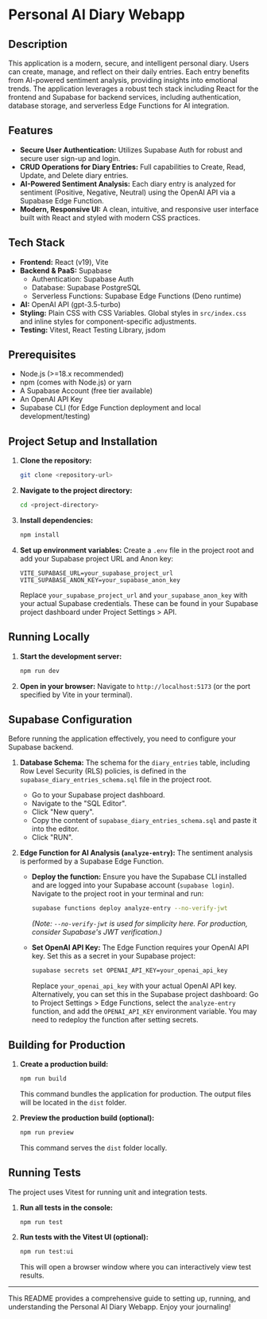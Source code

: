# Personal AI Diary Webapp

## Description

This application is a modern, secure, and intelligent personal diary. Users can create, manage, and reflect on their daily entries. Each entry benefits from AI-powered sentiment analysis, providing insights into emotional trends. The application leverages a robust tech stack including React for the frontend and Supabase for backend services, including authentication, database storage, and serverless Edge Functions for AI integration.

## Features

*   **Secure User Authentication:** Utilizes Supabase Auth for robust and secure user sign-up and login.
*   **CRUD Operations for Diary Entries:** Full capabilities to Create, Read, Update, and Delete diary entries.
*   **AI-Powered Sentiment Analysis:** Each diary entry is analyzed for sentiment (Positive, Negative, Neutral) using the OpenAI API via a Supabase Edge Function.
*   **Modern, Responsive UI:** A clean, intuitive, and responsive user interface built with React and styled with modern CSS practices.

## Tech Stack

*   **Frontend:** React (v19), Vite
*   **Backend & PaaS:** Supabase
    *   Authentication: Supabase Auth
    *   Database: Supabase PostgreSQL
    *   Serverless Functions: Supabase Edge Functions (Deno runtime)
*   **AI:** OpenAI API (gpt-3.5-turbo)
*   **Styling:** Plain CSS with CSS Variables. Global styles in `src/index.css` and inline styles for component-specific adjustments.
*   **Testing:** Vitest, React Testing Library, jsdom

## Prerequisites

*   Node.js (>=18.x recommended)
*   npm (comes with Node.js) or yarn
*   A Supabase Account (free tier available)
*   An OpenAI API Key
*   Supabase CLI (for Edge Function deployment and local development/testing)

## Project Setup and Installation

1.  **Clone the repository:**
    ```bash
    git clone <repository-url>
    ```

2.  **Navigate to the project directory:**
    ```bash
    cd <project-directory>
    ```

3.  **Install dependencies:**
    ```bash
    npm install
    ```

4.  **Set up environment variables:**
    Create a `.env` file in the project root and add your Supabase project URL and Anon key:
    ```env
    VITE_SUPABASE_URL=your_supabase_project_url
    VITE_SUPABASE_ANON_KEY=your_supabase_anon_key
    ```
    Replace `your_supabase_project_url` and `your_supabase_anon_key` with your actual Supabase credentials. These can be found in your Supabase project dashboard under Project Settings > API.

## Running Locally

1.  **Start the development server:**
    ```bash
    npm run dev
    ```

2.  **Open in your browser:**
    Navigate to `http://localhost:5173` (or the port specified by Vite in your terminal).

## Supabase Configuration

Before running the application effectively, you need to configure your Supabase backend.

1.  **Database Schema:**
    The schema for the `diary_entries` table, including Row Level Security (RLS) policies, is defined in the `supabase_diary_entries_schema.sql` file in the project root.
    *   Go to your Supabase project dashboard.
    *   Navigate to the "SQL Editor".
    *   Click "New query".
    *   Copy the content of `supabase_diary_entries_schema.sql` and paste it into the editor.
    *   Click "RUN".

2.  **Edge Function for AI Analysis (`analyze-entry`):**
    The sentiment analysis is performed by a Supabase Edge Function.
    *   **Deploy the function:**
        Ensure you have the Supabase CLI installed and are logged into your Supabase account (`supabase login`).
        Navigate to the project root in your terminal and run:
        ```bash
        supabase functions deploy analyze-entry --no-verify-jwt
        ```
        *(Note: `--no-verify-jwt` is used for simplicity here. For production, consider Supabase's JWT verification.)*

    *   **Set OpenAI API Key:**
        The Edge Function requires your OpenAI API key. Set this as a secret in your Supabase project:
        ```bash
        supabase secrets set OPENAI_API_KEY=your_openai_api_key
        ```
        Replace `your_openai_api_key` with your actual OpenAI API key.
        Alternatively, you can set this in the Supabase project dashboard: Go to Project Settings > Edge Functions, select the `analyze-entry` function, and add the `OPENAI_API_KEY` environment variable. You may need to redeploy the function after setting secrets.

## Building for Production

1.  **Create a production build:**
    ```bash
    npm run build
    ```
    This command bundles the application for production. The output files will be located in the `dist` folder.

2.  **Preview the production build (optional):**
    ```bash
    npm run preview
    ```
    This command serves the `dist` folder locally.

## Running Tests

The project uses Vitest for running unit and integration tests.

1.  **Run all tests in the console:**
    ```bash
    npm run test
    ```

2.  **Run tests with the Vitest UI (optional):**
    ```bash
    npm run test:ui
    ```
    This will open a browser window where you can interactively view test results.

---

This README provides a comprehensive guide to setting up, running, and understanding the Personal AI Diary Webapp.
Enjoy your journaling!
